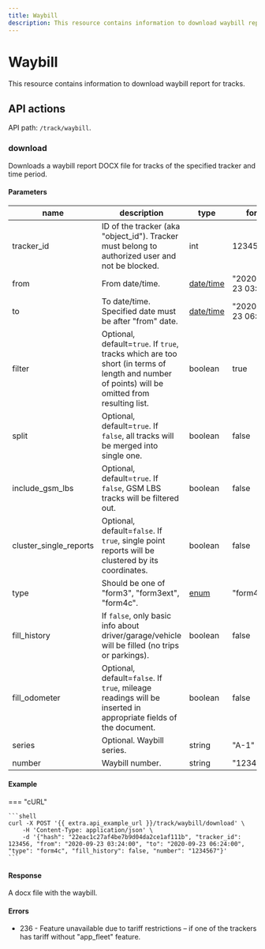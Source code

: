 ```yaml
---
title: Waybill
description: This resource contains information to download waybill report for tracks.
---
```


# Waybill

This resource contains information to download waybill report for tracks.

## API actions

API path: `/track/waybill`.

### download

Downloads a waybill report DOCX file for tracks of the specified tracker and time period.

#### Parameters

| name                     | description                                                                                                                                    | type                          | format                |
| ------------------------ | ---------------------------------------------------------------------------------------------------------------------------------------------- | ----------------------------- | --------------------- |
| tracker\_id              | ID of the tracker (aka "object\_id"). Tracker must belong to authorized user and not be blocked.                                               | int                           | 123456                |
| from                     | From date/time.                                                                                                                                | [date/time](broken-reference) | "2020-09-23 03:24:00" |
| to                       | To date/time. Specified date must be after "from" date.                                                                                        | [date/time](broken-reference) | "2020-09-23 06:24:00" |
| filter                   | Optional, default=`true`. If `true`, tracks which are too short (in terms of length and number of points) will be omitted from resulting list. | boolean                       | true                  |
| split                    | Optional, default=`true`. If `false`, all tracks will be merged into single one.                                                               | boolean                       | false                 |
| include\_gsm\_lbs        | Optional, default=`true`. If `false`, GSM LBS tracks will be filtered out.                                                                     | boolean                       | false                 |
| cluster\_single\_reports | Optional, default=`false`. If `true`, single point reports will be clustered by its coordinates.                                               | boolean                       | false                 |
| type                     | Should be one of "form3", "form3ext", "form4c".                                                                                                | [enum](broken-reference)      | "form4c"              |
| fill\_history            | If `false`, only basic info about driver/garage/vehicle will be filled (no trips or parkings).                                                 | boolean                       | false                 |
| fill\_odometer           | Optional, default=`false`. If `true`, mileage readings will be inserted in appropriate fields of the document.                                 | boolean                       | false                 |
| series                   | Optional. Waybill series.                                                                                                                      | string                        | "A-1"                 |
| number                   | Waybill number.                                                                                                                                | string                        | "123456789"           |

#### Example

\=== "cURL"

````
```shell
curl -X POST '{{ extra.api_example_url }}/track/waybill/download' \
    -H 'Content-Type: application/json' \
    -d '{"hash": "22eac1c27af4be7b9d04da2ce1af111b", "tracker_id": 123456, "from": "2020-09-23 03:24:00", "to": "2020-09-23 06:24:00", "type": "form4c", "fill_history": false, "number": "1234567"}'
```
````

#### Response

A docx file with the waybill.

#### Errors

* 236 - Feature unavailable due to tariff restrictions – if one of the trackers has tariff without "app\_fleet" feature.
